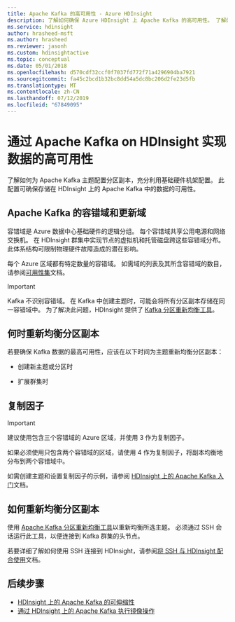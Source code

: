 ```yaml
---
title: Apache Kafka 的高可用性 - Azure HDInsight
description: 了解如何确保 Azure HDInsight 上 Apache Kafka 的高可用性。 了解如何重新均衡 Kafka 中的分区副本，使之位于 Azure 区域（其中包含 HDInsight）中的不同容错域上。
ms.service: hdinsight
author: hrasheed-msft
ms.author: hrasheed
ms.reviewer: jasonh
ms.custom: hdinsightactive
ms.topic: conceptual
ms.date: 05/01/2018
ms.openlocfilehash: d570cdf32ccf0f7037fd772f71a4296904ba7921
ms.sourcegitcommit: fa45c2bcd1b32bc8dd54a5dc8bc206d2fe23d5fb
ms.translationtype: MT
ms.contentlocale: zh-CN
ms.lasthandoff: 07/12/2019
ms.locfileid: "67849095"
---
```

# <a name="high-availability-of-your-data-with-apache-kafka-on-hdinsight"></a>通过 Apache Kafka on HDInsight 实现数据的高可用性

了解如何为 Apache Kafka 主题配置分区副本，充分利用基础硬件机架配置。 此配置可确保存储在 HDInsight 上的 Apache Kafka 中的数据的可用性。

## <a name="fault-and-update-domains-with-apache-kafka"></a>Apache Kafka 的容错域和更新域

容错域是 Azure 数据中心基础硬件的逻辑分组。 每个容错域共享公用电源和网络交换机。 在 HDInsight 群集中实现节点的虚拟机和托管磁盘跨这些容错域分布。 此体系结构可限制物理硬件故障造成的潜在影响。

每个 Azure 区域都有特定数量的容错域。 如需域的列表及其所含容错域的数目，请参阅[可用性集](../../virtual-machines/windows/availability.md#availability-sets)文档。

> [!IMPORTANT]  
> Kafka 不识别容错域。 在 Kafka 中创建主题时，可能会将所有分区副本存储在同一容错域中。 为了解决此问题，HDInsight 提供了 [Kafka 分区重新均衡工具](https://github.com/hdinsight/hdinsight-kafka-tools)。

## <a name="when-to-rebalance-partition-replicas"></a>何时重新均衡分区副本

若要确保 Kafka 数据的最高可用性，应该在以下时间为主题重新均衡分区副本：

* 创建新主题或分区时

* 扩展群集时

## <a name="replication-factor"></a>复制因子

> [!IMPORTANT]  
> 建议使用包含三个容错域的 Azure 区域，并使用 3 作为复制因子。

如果必须使用只包含两个容错域的区域，请使用 4 作为复制因子，将副本均衡地分布到两个容错域中。

如需创建主题和设置复制因子的示例，请参阅 [HDInsight 上的 Apache Kafka 入门](apache-kafka-get-started.md)文档。

## <a name="how-to-rebalance-partition-replicas"></a>如何重新均衡分区副本

使用 [Apache Kafka 分区重新均衡工具](https://github.com/hdinsight/hdinsight-kafka-tools)以重新均衡所选主题。 必须通过 SSH 会话运行此工具，以便连接到 Kafka 群集的头节点。

若要详细了解如何使用 SSH 连接到 HDInsight，请参阅[将 SSH 与 HDInsight 配合使用](../hdinsight-hadoop-linux-use-ssh-unix.md)文档。

## <a name="next-steps"></a>后续步骤

* [HDInsight 上的 Apache Kafka 的可伸缩性](apache-kafka-scalability.md)
* [通过 HDInsight 上的 Apache Kafka 执行镜像操作](apache-kafka-mirroring.md)
